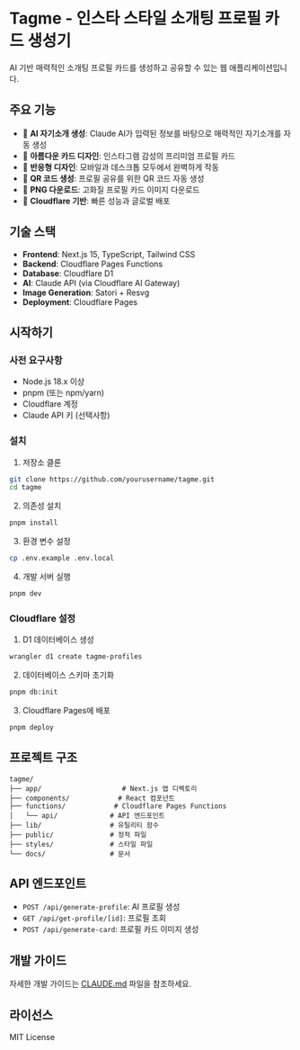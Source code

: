 # Tagme - 인스타 스타일 소개팅 프로필 카드 생성기

AI 기반 매력적인 소개팅 프로필 카드를 생성하고 공유할 수 있는 웹 애플리케이션입니다.

## 주요 기능

- 🤖 **AI 자기소개 생성**: Claude AI가 입력된 정보를 바탕으로 매력적인 자기소개를 자동 생성
- 🎨 **아름다운 카드 디자인**: 인스타그램 감성의 프리미엄 프로필 카드
- 📱 **반응형 디자인**: 모바일과 데스크톱 모두에서 완벽하게 작동
- 🔗 **QR 코드 생성**: 프로필 공유를 위한 QR 코드 자동 생성
- 💾 **PNG 다운로드**: 고화질 프로필 카드 이미지 다운로드
- 🚀 **Cloudflare 기반**: 빠른 성능과 글로벌 배포

## 기술 스택

- **Frontend**: Next.js 15, TypeScript, Tailwind CSS
- **Backend**: Cloudflare Pages Functions
- **Database**: Cloudflare D1
- **AI**: Claude API (via Cloudflare AI Gateway)
- **Image Generation**: Satori + Resvg
- **Deployment**: Cloudflare Pages

## 시작하기

### 사전 요구사항

- Node.js 18.x 이상
- pnpm (또는 npm/yarn)
- Cloudflare 계정
- Claude API 키 (선택사항)

### 설치

1. 저장소 클론
```bash
git clone https://github.com/yourusername/tagme.git
cd tagme
```

2. 의존성 설치
```bash
pnpm install
```

3. 환경 변수 설정
```bash
cp .env.example .env.local
```

4. 개발 서버 실행
```bash
pnpm dev
```

### Cloudflare 설정

1. D1 데이터베이스 생성
```bash
wrangler d1 create tagme-profiles
```

2. 데이터베이스 스키마 초기화
```bash
pnpm db:init
```

3. Cloudflare Pages에 배포
```bash
pnpm deploy
```

## 프로젝트 구조

```
tagme/
├── app/                    # Next.js 앱 디렉토리
├── components/            # React 컴포넌트
├── functions/            # Cloudflare Pages Functions
│   └── api/             # API 엔드포인트
├── lib/                 # 유틸리티 함수
├── public/              # 정적 파일
├── styles/              # 스타일 파일
└── docs/                # 문서
```

## API 엔드포인트

- `POST /api/generate-profile`: AI 프로필 생성
- `GET /api/get-profile/[id]`: 프로필 조회
- `POST /api/generate-card`: 프로필 카드 이미지 생성

## 개발 가이드

자세한 개발 가이드는 [CLAUDE.md](./CLAUDE.md) 파일을 참조하세요.

## 라이선스

MIT License